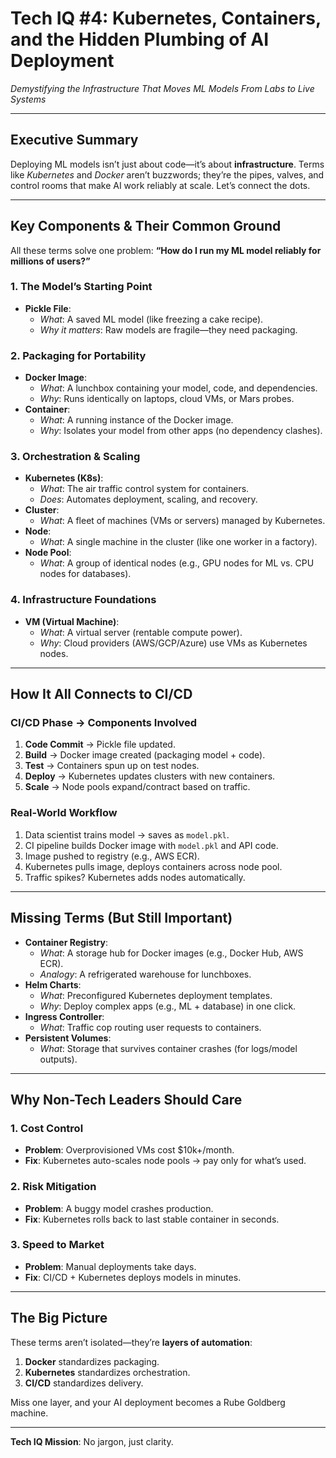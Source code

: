 # Tech IQ #4: Kubernetes, Containers, and the Hidden Plumbing of AI Deployment  
*Demystifying the Infrastructure That Moves ML Models From Labs to Live Systems*  

---

## **Executive Summary**  
Deploying ML models isn’t just about code—it’s about **infrastructure**. Terms like *Kubernetes* and *Docker* aren’t buzzwords; they’re the pipes, valves, and control rooms that make AI work reliably at scale. Let’s connect the dots.  

---

## **Key Components & Their Common Ground**  
All these terms solve one problem: **“How do I run my ML model reliably for millions of users?”**  

### **1. The Model’s Starting Point**  
- **Pickle File**:  
  - *What*: A saved ML model (like freezing a cake recipe).  
  - *Why it matters*: Raw models are fragile—they need packaging.  

### **2. Packaging for Portability**  
- **Docker Image**:  
  - *What*: A lunchbox containing your model, code, and dependencies.  
  - *Why*: Runs identically on laptops, cloud VMs, or Mars probes.  
- **Container**:  
  - *What*: A running instance of the Docker image.  
  - *Why*: Isolates your model from other apps (no dependency clashes).  

### **3. Orchestration & Scaling**  
- **Kubernetes (K8s)**:  
  - *What*: The air traffic control system for containers.  
  - *Does*: Automates deployment, scaling, and recovery.  
- **Cluster**:  
  - *What*: A fleet of machines (VMs or servers) managed by Kubernetes.  
- **Node**:  
  - *What*: A single machine in the cluster (like one worker in a factory).  
- **Node Pool**:  
  - *What*: A group of identical nodes (e.g., GPU nodes for ML vs. CPU nodes for databases).  

### **4. Infrastructure Foundations**  
- **VM (Virtual Machine)**:  
  - *What*: A virtual server (rentable compute power).  
  - *Why*: Cloud providers (AWS/GCP/Azure) use VMs as Kubernetes nodes.  

---

## **How It All Connects to CI/CD**  
### **CI/CD Phase** → **Components Involved**  
1. **Code Commit** → Pickle file updated.  
2. **Build** → Docker image created (packaging model + code).  
3. **Test** → Containers spun up on test nodes.  
4. **Deploy** → Kubernetes updates clusters with new containers.  
5. **Scale** → Node pools expand/contract based on traffic.  

### **Real-World Workflow**  
1. Data scientist trains model → saves as `model.pkl`.  
2. CI pipeline builds Docker image with `model.pkl` and API code.  
3. Image pushed to registry (e.g., AWS ECR).  
4. Kubernetes pulls image, deploys containers across node pool.  
5. Traffic spikes? Kubernetes adds nodes automatically.  

---

## **Missing Terms (But Still Important)**  
- **Container Registry**:  
  - *What*: A storage hub for Docker images (e.g., Docker Hub, AWS ECR).  
  - *Analogy*: A refrigerated warehouse for lunchboxes.  
- **Helm Charts**:  
  - *What*: Preconfigured Kubernetes deployment templates.  
  - *Why*: Deploy complex apps (e.g., ML + database) in one click.  
- **Ingress Controller**:  
  - *What*: Traffic cop routing user requests to containers.  
- **Persistent Volumes**:  
  - *What*: Storage that survives container crashes (for logs/model outputs).  

---

## **Why Non-Tech Leaders Should Care**  
### **1. Cost Control**  
- **Problem**: Overprovisioned VMs cost $10k+/month.  
- **Fix**: Kubernetes auto-scales node pools → pay only for what’s used.  

### **2. Risk Mitigation**  
- **Problem**: A buggy model crashes production.  
- **Fix**: Kubernetes rolls back to last stable container in seconds.  

### **3. Speed to Market**  
- **Problem**: Manual deployments take days.  
- **Fix**: CI/CD + Kubernetes deploys models in minutes.  

---

## **The Big Picture**  
These terms aren’t isolated—they’re **layers of automation**:  
1. **Docker** standardizes packaging.  
2. **Kubernetes** standardizes orchestration.  
3. **CI/CD** standardizes delivery.  

Miss one layer, and your AI deployment becomes a Rube Goldberg machine.  

---

**Tech IQ Mission**: No jargon, just clarity.
